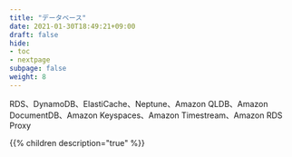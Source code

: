 ```yaml
---
title: "データベース"
date: 2021-01-30T18:49:21+09:00
draft: false
hide:
- toc
- nextpage
subpage: false
weight: 8
---
```


RDS、DynamoDB、ElastiCache、Neptune、Amazon QLDB、Amazon DocumentDB、Amazon Keyspaces、Amazon Timestream、Amazon RDS Proxy

<!--more-->

{{% children description="true"   %}}